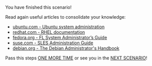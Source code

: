 You have finished this scenario!

Read again useful articles to consolidate your knowledge:
- [ubuntu.com - Ubuntu system administration](https://help.ubuntu.com/community/SystemAdministration)
- [redhat.com - RHEL documentation](https://access.redhat.com/documentation/en-us/red_hat_enterprise_linux/9)
- [fedora.org - FL System Administrator’s Guide](https://docs.fedoraproject.org/en-US/fedora/latest/system-administrators-guide/)
- [suse.com - SLES Administration Guide](https://documentation.suse.com/sles/15-SP4/html/SLES-all/book-administration.html)
- [debian.org - The Debian Administrator's Handbook](https://debian-handbook.info/browse/stable/)

Pass this steps [ONE MORE TIME](/kodxxl/course/Linux/localhost) or see you in the [NEXT SCENARIO](/kodxxl/course/Linux/networking)!

